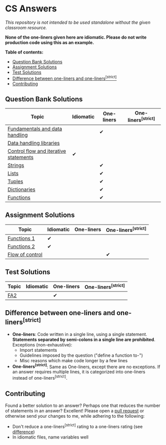 # CS Answers

_This repository is not intended to be used standalone without the given classroom resource._

**None of the one-liners given here are idiomatic. Please do
not write production code using this as an example.**

**Table of contents:**

-   [Question Bank Solutions](#question-bank-solutions)
-   [Assignment Solutions](#assignment-solutions)
-   [Test Solutions](#test-solutions)
-   [Difference between one-liners and one-liners<sup>[strict]</sup>](#difference-between-one-liners-and-one-linersstrict)
-   [Contributing](#contributing)

## Question Bank Solutions

| Topic                                          | Idiomatic | One-liners | One-liners<sup>[strict]</sup> |
| ---------------------------------------------- | --------- | ---------- | ----------------------------- |
| [Fundamentals and data handling][fundamentals] |           | ✔          |                               |
| [Data handling libraries][handling]            |           |            |                               |
| [Control flow and iterative statements][flow]  | ✔         |            |                               |
| [Strings][strings]                             |           | ✔          |                               |
| [Lists][lists]                                 |           | ✔          |                               |
| [Tuples][tuples]                               |           | ✔          |                               |
| [Dictionaries][dictionaries]                   |           | ✔          |                               |
| [Functions][functions]                         |           | ✔          |                               |

[fundamentals]: https://github.com/khrj/cs-qb-answers/tree/main/1-fundamentals-handling
[handling]: https://github.com/khrj/cs-qb-answers/tree/main/2-data-handling-libraries
[flow]: https://github.com/khrj/cs-qb-answers/tree/main/3-flow-conditional-iterative
[strings]: https://github.com/khrj/cs-qb-answers/tree/main/4-strings
[lists]: https://github.com/khrj/cs-qb-answers/tree/main/5-lists
[tuples]: https://github.com/khrj/cs-qb-answers/tree/main/6-tuples
[dictionaries]: https://github.com/khrj/cs-qb-answers/tree/main/7-dictionaries
[functions]: https://github.com/khrj/cs-qb-answers/tree/main/8-functions

## Assignment Solutions

| Topic                      | Idiomatic | One-liners | One-liners<sup>[strict]</sup> |
| -------------------------- | --------- | ---------- | ----------------------------- |
| [Functions 1][functions-1] | ✔         |            |                               |
| [Functions 2][functions-2] | ✔         |            |                               |
| [Flow of control][a-flow]  |           |            | ✔                             |

[functions-1]: https://github.com/khrj/cs-qb-answers/tree/main/assignments/functions-1
[functions-2]: https://github.com/khrj/cs-qb-answers/tree/main/assignments/functions-2
[a-flow]: https://github.com/khrj/cs-qb-answers/tree/main/assignments/flow-of-control

## Test Solutions

| Topic       | Idiomatic | One-liners | One-liners<sup>[strict]</sup> |
| ----------- | --------- | ---------- | ----------------------------- |
| [FA2][fa-2] |           | ✔          |                               |

[fa-2]: https://github.com/khrj/cs-qb-answers/tree/main/tests/FA2

## Difference between one-liners and one-liners<sup>[strict]</sup>

-   **One-liners**: Code written in a single line, using a single statement.
    **Statements separated by semi-colons in a single line are prohibited**.
    Exceptions (non-exhaustive):
    -   Import statements
    -   Guidelines imposed by the question ("define a function to-")
    -   Misc reasons which make code longer by a few lines
-   **One-liners<sup>[strict]</sup>**: Same as One-liners, except there are no
    exceptions. If an answer requires multiple lines, it is categorized into
    one-liners instead of one-liners<sup>[strict]</sup>.

## Contributing

Found a better solution to an answer? Perhaps one that reduces the number of
statements in an answer? Excellent! Please open a [pull request][pull-request]
or otherwise send your changes to me, while adhering to the following:

-   Don't reduce a one-liners<sup>[strict]</sup> rating to a one-liners rating
    (see [difference](#difference-between-one-liners-and-one-linersstrict))
-   In idiomatic files, name variables well

[pull-request]:
    https://docs.github.com/en/pull-requests/collaborating-with-pull-requests/proposing-changes-to-your-work-with-pull-requests/creating-a-pull-request
